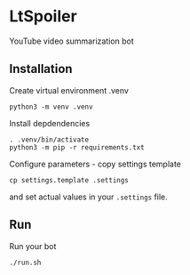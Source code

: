 # LtSpoiler
YouTube video summarization bot

## Installation

Create virtual environment .venv
```
python3 -m venv .venv
```

Install depdendencies
```
. .venv/bin/activate
python3 -m pip -r requirements.txt
```

Configure parameters - copy settings template
```
cp settings.template .settings

```
and set actual values in your `.settings` file.

## Run
Run your bot
```
./run.sh
```
